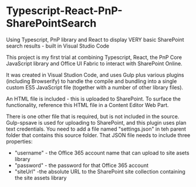 # Typescript-React-PnP-SharePointSearch
Using Typescript, PnP library and React to display VERY basic SharePoint search results - built in Visual Studio Code

This project is my first trial at combining Typescript, React, the PnP Core JavaScript library and Office UI Fabric to interact with SharePoint Online.

It was created in Visual Studion Code, and uses Gulp plus various plugins (including Browserify) to handle the compile and bundling into a single custom ES5 JavaScript file (together with a number of other library files).

An HTML file is included - this is uploaded to SharePoint. To surface the functionality, reference this HTML file in a Content Editor Web Part.

There is one other file that is required, but is not included in the source. Gulp-spsave is used for uploading to SharePoint, and this plugin uses plan text credentials. 
You need to add a file named "settings.json" in teh parent folder that contains this source folder. That JSON file needs to include three properties: 
<ul>
<li>"username" - the Office 365 account name that can upload to site asets library</li>
<li>"password" - the password for that Office 365 account</li>
<li>"siteUrl" -the absolute URL to the SharePoint site collection containing the site assets library</li>
</ul>
